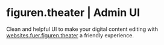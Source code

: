 # figuren.theater | Admin UI
Clean and helpful UI to make your digital content editing with [websites.fuer.figuren.theater](https://websites.fuer.figuren.theater) a friendly experience.

